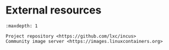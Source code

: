 # External resources

```{toctree}
:maxdepth: 1

Project repository <https://github.com/lxc/incus>
Community image server <https://images.linuxcontainers.org>
```
